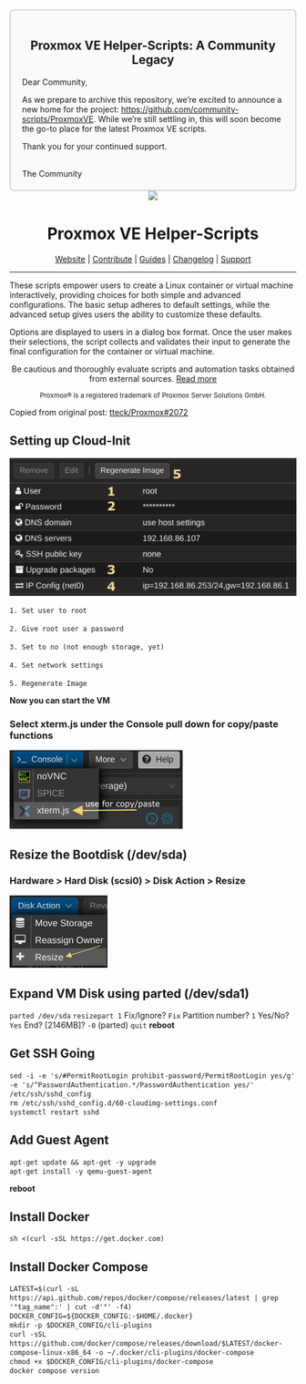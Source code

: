 <div style="border: 2px solid #d1d5db; padding: 20px; border-radius: 8px; background-color: #f9fafb;"> <h2 align="center">Proxmox VE Helper-Scripts: A Community Legacy</h2> <p>Dear Community,</p> <p>As we prepare to archive this repository, we’re excited to announce a new home for the project: <a href="https://github.com/community-scripts/ProxmoxVE">https://github.com/community-scripts/ProxmoxVE</a>. While we’re still settling in, this will soon become the go-to place for the latest Proxmox VE scripts.</p> <p>Thank you for your continued support.</p> <br>The Community </div>
<div align="center">
  <a href="#">
    <img src="https://raw.githubusercontent.com/tteck/Proxmox/main/misc/images/logo.png" height="100px" />
 </a>
</div>
<h1 align="center">Proxmox VE Helper-Scripts</h1>

<p align="center">
  <a href="https://helper-scripts.com">Website</a> | 
  <a href="https://github.com/tteck/Proxmox/blob/main/.github/CONTRIBUTING.md">Contribute</a> |
  <a href="https://github.com/tteck/Proxmox/blob/main/USER_SUBMITTED_GUIDES.md">Guides</a> |
  <a href="https://github.com/tteck/Proxmox/blob/main/CHANGELOG.md">Changelog</a> |
  <a href="https://ko-fi.com/D1D7EP4GF">Support</a>
</p>

---

These scripts empower users to create a Linux container or virtual machine interactively, providing choices for both simple and advanced configurations. The basic setup adheres to default settings, while the advanced setup gives users the ability to customize these defaults. 

Options are displayed to users in a dialog box format. Once the user makes their selections, the script collects and validates their input to generate the final configuration for the container or virtual machine.
<p align="center">
Be cautious and thoroughly evaluate scripts and automation tasks obtained from external sources. <a href="https://github.com/tteck/Proxmox/blob/main/CODE-AUDIT.md">Read more</a>
</p>
<sub><div align="center"> Proxmox® is a registered trademark of Proxmox Server Solutions GmbH. </div></sub>


Copied from original post: [tteck/Proxmox#2072](https://github.com/tteck/Proxmox/discussions/2072)
## Setting up Cloud-Init
![image](https://github.com/adelerhof/proxmox/blob/main/img/proxmox-cloud-init.png)

    1. Set user to root

    2. Give root user a password

    3. Set to no (not enough storage, yet)

    4. Set network settings

    5. Regenerate Image


**Now you can start the VM**
### Select xterm.js under the Console pull down for copy/paste functions

![image](https://github.com/adelerhof/proxmox/blob/main/img/proxmox-xterm.png)
## Resize the Bootdisk (/dev/sda)
### Hardware > Hard Disk (scsi0) > Disk Action > Resize

![image](https://github.com/adelerhof/proxmox/blob/main/img/proxmox-disk-resize.png)
## Expand VM Disk using parted (/dev/sda1)

`parted /dev/sda` `resizepart 1` Fix/Ignore? `Fix` Partition number? `1` Yes/No? `Yes` End? [2146MB]? `-0` (parted) `quit` **reboot**
## Get SSH Going

```
sed -i -e 's/#PermitRootLogin prohibit-password/PermitRootLogin yes/g' -e 's/^PasswordAuthentication.*/PasswordAuthentication yes/' /etc/ssh/sshd_config
rm /etc/ssh/sshd_config.d/60-cloudimg-settings.conf
systemctl restart sshd
```

## Add Guest Agent

```
apt-get update && apt-get -y upgrade
apt-get install -y qemu-guest-agent
```

**reboot**
## Install Docker

```
sh <(curl -sSL https://get.docker.com)
```

## Install Docker Compose

```
LATEST=$(curl -sL https://api.github.com/repos/docker/compose/releases/latest | grep '"tag_name":' | cut -d'"' -f4)
DOCKER_CONFIG=${DOCKER_CONFIG:-$HOME/.docker}
mkdir -p $DOCKER_CONFIG/cli-plugins
curl -sSL https://github.com/docker/compose/releases/download/$LATEST/docker-compose-linux-x86_64 -o ~/.docker/cli-plugins/docker-compose
chmod +x $DOCKER_CONFIG/cli-plugins/docker-compose
docker compose version
```

